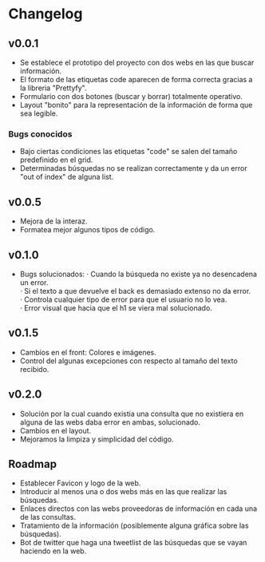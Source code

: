 # Changelog

## v0.0.1

- Se establece el prototipo del proyecto con dos webs en las que buscar información.
- El formato de las etiquetas code aparecen de forma correcta gracias a la libreria "Prettyfy".
- Formulario con dos botones (buscar y borrar) totalmente operativo.
- Layout "bonito" para la representación de la información de forma que sea legible.

### Bugs conocidos
- Bajo ciertas condiciones las etiquetas "code" se salen del tamaño predefinido en el grid.
- Determinadas búsquedas no se realizan correctamente y da un error "out of index" de alguna list.

## v0.0.5
- Mejora de la interaz.
- Formatea mejor algunos tipos de código.

## v0.1.0
- Bugs solucionados:
  · Cuando la búsqueda no existe ya no desencadena un error.  
  · Si el texto a que devuelve el back es demasiado extenso no da error.  
  · Controla cualquier tipo de error para que el usuario no lo vea.  
  · Error visual que hacia que el h1 se viera mal solucionado.  

## v0.1.5
- Cambios en el front: Colores e imágenes.
- Control del algunas excepciones con respecto al tamaño del texto recibido.

## v0.2.0
- Solución por la cual cuando existia una consulta que no existiera en alguna de las webs daba error en ambas, solucionado.
- Cambios en el layout.
- Mejoramos la limpiza y simplicidad del código.

## Roadmap

- Establecer Favicon y logo de la web.
- Introducir al menos una o dos webs más en las que realizar las búsquedas.
- Enlaces directos con las webs proveedoras de información en cada una de las consultas.
- Tratamiento de la información (posiblemente alguna gráfica sobre las búsquedas).
- Bot de twitter que haga una tweetlist de las búsquedas que se vayan haciendo en la web.

